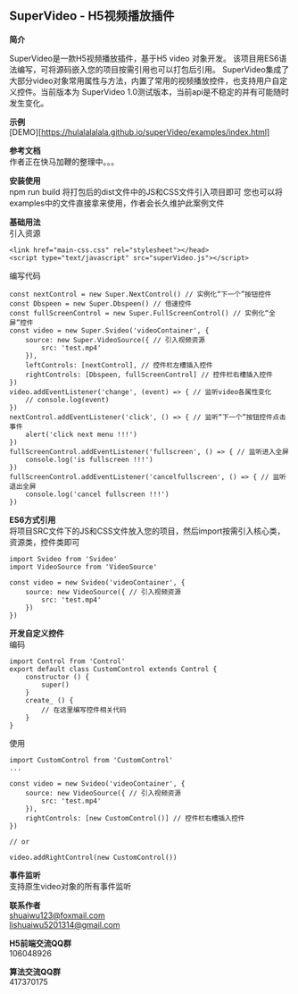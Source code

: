 ## SuperVideo - H5视频播放插件 ##
**简介**

SuperVideo是一款H5视频播放插件，基于H5 video 对象开发。
该项目用ES6语法编写，可将源码嵌入您的项目按需引用也可以打包后引用。
SuperVideo集成了大部分video对象常用属性与方法，内置了常用的视频播放控件，也支持用户自定义控件。当前版本为 SuperVideo 1.0测试版本，当前api是不稳定的并有可能随时发生变化。

**示例**<br/>
[DEMO][https://hulalalalala.github.io/superVideo/examples/index.html]

**参考文档**<br/>
作者正在快马加鞭的整理中。。。

**安装使用**<br/>
npm run build
将打包后的dist文件中的JS和CSS文件引入项目即可
您也可以将examples中的文件直接拿来使用，作者会长久维护此案例文件<br/>

**基础用法**<br/>
引入资源
```
<link href="main-css.css" rel="stylesheet"></head>
<script type="text/javascript" src="superVideo.js"></script>
```
编写代码
```
const nextControl = new Super.NextControl() // 实例化“下一个”按钮控件
const Dbspeen = new Super.Dbspeen() // 倍速控件
const fullScreenControl = new Super.FullScreenControl() // 实例化“全屏”控件
const video = new Super.Svideo('videoContainer', {
    source: new Super.VideoSource({ // 引入视频资源
        src: 'test.mp4'
    }),
    leftControls: [nextControl], // 控件栏左槽插入控件
    rightControls: [Dbspeen, fullScreenControl] // 控件栏右槽插入控件
})
video.addEventListener('change', (event) => { // 监听video各属性变化
    // console.log(event)
})
nextControl.addEventListener('click', () => { // 监听“下一个”按钮控件点击事件
    alert('click next menu !!!')
})
fullScreenControl.addEventListener('fullscreen', () => { // 监听进入全屏
    console.log('is fullscreen !!!')
})
fullScreenControl.addEventListener('cancelfullscreen', () => { // 监听退出全屏
    console.log('cancel fullscreen !!!')
})
```

**ES6方式引用**<br/>
将项目SRC文件下的JS和CSS文件放入您的项目，然后import按需引入核心类，资源类，控件类即可<br/>
```
import Svideo from 'Svideo'
import VideoSource from 'VideoSource'

const video = new Svideo('videoContainer', {
    source: new VideoSource({ // 引入视频资源
        src: 'test.mp4'
    })
})
```

**开发自定义控件**<br/>
编码<br/>
```
import Control from 'Control'
export default class CustomControl extends Control {
    constructor () {
        super()
    }
    create_ () {
        // 在这里编写控件相关代码
    }
} 
```
使用<br/>
```
import CustomControl from 'CustomControl'
...

const video = new Svideo('videoContainer', {
    source: new VideoSource({ // 引入视频资源
        src: 'test.mp4'
    }),
    rightControls: [new CustomControl()] // 控件栏右槽插入控件
})

// or

video.addRightControl(new CustomControl())
```

**事件监听**<br/>
支持原生video对象的所有事件监听

**联系作者**<br/>
shuaiwu123@foxmail.com<br/>
lishuaiwu5201314@gmail.com<br/>

**H5前端交流QQ群**<br/>
106048926

**算法交流QQ群**<br/>
417370175


